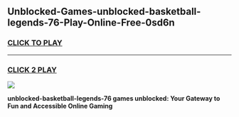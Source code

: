 
## Unblocked-Games-unblocked-basketball-legends-76-Play-Online-Free-0sd6n
<h3>
<a href="https://premium76.site?title=unblocked-basketball-legends-76&ref=26A">CLICK TO PLAY</a></h3>
<hr>

<h3>
<a href="https://premium76.site?title=unblocked-basketball-legends-76&ref=26A">CLICK 2 PLAY</a>
  
</h3>

<a href="https://premium76.site?title=unblocked-basketball-legends-76&ref=26A"><img src="https://clearcache.store/games.png"></a>


**unblocked-basketball-legends-76 games unblocked: Your Gateway to Fun and Accessible Online Gaming**
